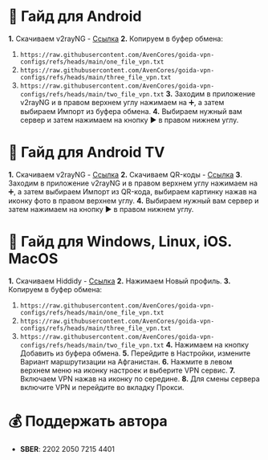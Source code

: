 # 🤖 Гайд для Android
**1.** Скачиваем v2rayNG - [Ссылка](https://github.com/2dust/v2rayNG/releases/download/1.9.16/v2rayNG_1.9.16_arm64-v8a.apk)
**2.** Копируем в буфер обмена: 
1) `https://raw.githubusercontent.com/AvenCores/goida-vpn-configs/refs/heads/main/one_file_vpn.txt`
2) `https://raw.githubusercontent.com/AvenCores/goida-vpn-configs/refs/heads/main/three_file_vpn.txt`
3) `https://raw.githubusercontent.com/AvenCores/goida-vpn-configs/refs/heads/main/two_file_vpn.txt`
**3.** Заходим в приложение v2rayNG и в правом верхнем углу нажимаем на ➕, а затем выбираем Импорт из буфера обмена.
**4.** Выбираем нужный вам сервер и затем нажимаем на кнопку ▶️ в правом нижнем углу.

# 🤖 Гайд для Android TV
**1.** Скачиваем v2rayNG - [Ссылка](https://github.com/2dust/v2rayNG/releases/download/1.9.16/v2rayNG_1.9.16_armeabi-v7a.apk)
**2.** Скачиваем QR-коды - [Ссылка](https://t.me/avencoreschat/25613)
**3**. Заходим в приложение v2rayNG и в правом верхнем углу нажимаем на ➕, а затем выбираем Импорт из QR-кода, выбираем картинку нажав на иконку фото в правом верхнем углу.
**4.** Выбираем нужный вам сервер и затем нажимаем на кнопку ▶️ в правом нижнем углу.

# 🤖 Гайд для Windows, Linux, iOS. MacOS
**1.** Скачиваем Hiddidy - [Ссылка](https://hiddify.com/)
**2.** Нажимаем Новый профиль.
**3.** Копируем в буфер обмена: 
1) `https://raw.githubusercontent.com/AvenCores/goida-vpn-configs/refs/heads/main/one_file_vpn.txt`
2) `https://raw.githubusercontent.com/AvenCores/goida-vpn-configs/refs/heads/main/three_file_vpn.txt`
3) `https://raw.githubusercontent.com/AvenCores/goida-vpn-configs/refs/heads/main/two_file_vpn.txt`
**4.** Нажимаем на кнопку Добавить из буфера обмена.
**5.** Перейдите в Настройки, измените Вариант маршрутизации на Афганистан.
**6.** Нажмите в левом верхнем меню на иконку настроек и выберите VPN сервис.
**7.** Включаем VPN нажав на иконку по середине. 
**8.** Для смены сервера включите VPN и перейдите во вкладку Прокси.

# 💰 Поддержать автора
+ **SBER**: 2202 2050 7215 4401
